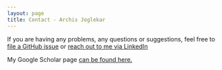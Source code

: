 ```yaml
---
layout: page
title: Contact - Archis Joglekar
---
```


If you are having any problems, any questions or suggestions, feel free to 
[file a GitHub issue](https://github.com/joglekara/joglekara.github.io/issues/new) or 
[reach out to me via LinkedIn](https://www.linkedin.com/in/archis-joglekar)

My Google Scholar page [can be found here.](https://scholar.google.com/citations?user=E8MzWzsAAAAJ&hl=en)


